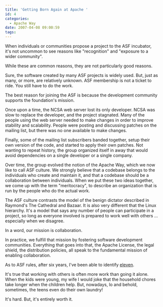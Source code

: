 ```yaml
---
title: 'Getting Born Again at Apache '
id: 4
categories:
  - Apache Way
date: 2007-04-08 09:00:59
tags:
---
```


When individuals or communities propose a project to the ASF incubator,  it's not uncommon to see reasons like "recognition" and "exposure to a wider community".

While these are common reasons, they are not particularly good reasons.

Sure, the software created by many ASF projects is widely used. But, just as many, or more, are relatively unknown. ASF membership is not a ticket to ride. You still have to do the work.

The best reason for joining the ASF is because the development community supports the foundation's mission.

Once upon a time, the NCSA web server lost its only developer. NCSA was slow to replace the developer, and the project stagnated. Many of the people using the web server needed to make changes in
order to improve stability and scalability. People were posting and discussing patches on the mailing list, but there was no one available to make changes.

Finally, some of the mailing list subscribers banded together, setup their own version of the code, and started to apply their own patches. Not wanting to repeat history, the group organized itself in away that would avoid dependencies on a single developer or a single company.

Over time, the group evolved the notion of the Apache Way, which we now like to call ASF culture. We strongly believe that a codebase belongs to the individuals who create and maintain it, and that a codebase should be a collaboration between individuals. When we put these two ideas together, we come up with the term "meritocracy", to describe an organization that is run by the people who do the actual work.

The ASF culture contrasts the model of the benign dictator described in Raymond's The Cathedral and Bazaar. It is also very different that the Linux hierarchy. It's a model that says any number of people can participate in a project, so long as everyone involved is prepared to work well with others ... especially when we disagree.

In a word, our mission is collaboration.

In practice, we fulfill that mission by fostering software development communities. Everything that goes into that, the Apache License, the legal shield, the distribution policies, all speak to the fundamental mission of enabling collaboration.

As to ASF rules, after six years, I've been able to identify [eleven](http://jroller.com/page/TedHusted?entry=apache_rules_002 "eleven").

It's true that working with others is often more work than going it alone. When the kids were young, my wife I would joke that the household chores take longer when the children help. But, nowadays, lo and behold, sometimes, the teens even do their own laundry!

It's hard. But, it's entirely worth it.